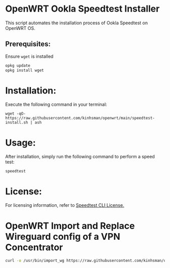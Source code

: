 # OpenWRT Ookla Speedtest Installer

This script automates the installation process of Ookla Speedtest on OpenWRT OS.

## Prerequisites:
Ensure `wget` is installed

```bash
opkg update
opkg install wget
```
# Installation:
Execute the following command in your terminal:
```
wget -qO- https://raw.githubusercontent.com/kinhsman/openwrt/main/speedtest-install.sh | ash
```

# Usage:
After installation, simply run the following command to perform a speed test:
```
speedtest
```
# License:
For licensing information, refer to [Speedtest CLI License.](https://www.speedtest.net/apps/cli)


# OpenWRT Import and Replace Wireguard config of a VPN Concentrator
```sh
curl -o /usr/bin/import_wg https://raw.githubusercontent.com/kinhsman/openwrt/main/scripts/import_wg.sh && chmod +x /usr/bin/import_wg
```
